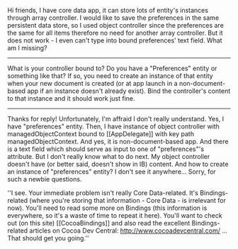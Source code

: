 

Hi friends,
I have core data app, it can store lots of entity's instances through array controller. I would like to save the preferences in the same persistent data store, so I used object controller since the preferences are the same for all items therefore no need for another array controller.
But it does not work - I even can't type into bound preferences' text field. What am I missing?

----

What is your controller bound to? Do you have a "Preferences" entity or something like that? If so, you need to create an instance of that entity when your new document is created (or at app launch in a non-document-based app if an instance doesn't already exist). Bind the controller's content to that instance and it should work just fine.

----

Thanks for reply! Unfortunately, I'm affraid I don't really understand. Yes, I have "preferences" entity. Then, I have instance of object controller with managedObjectContext bound to [[AppDelegate]] with key path managedObjectContext. And yes, it is non-document-based app. And there is a text field which should serve as input to one of "preferences"'s attribute. But I don't really know what to do next. My object controller doesn't have (or better said, doesn't show in IB) content. And how to create an instance of "preferences" entity? I don't see it anywhere... Sorry, for such a newbie questions.

''I see. Your immediate problem isn't really Core Data-related. It's Bindings-related (where you're storing that information - Core Data - is irrelevant for now). You'll need to read some more on Bindings (this information is everywhere, so it's a waste of time to repeat it here). You'll want to check out (on this site) [[CocoaBindings]] and also read the excellent Bindings-related articles on Cocoa Dev Central: http://www.cocoadevcentral.com/   ... That should get you going.''